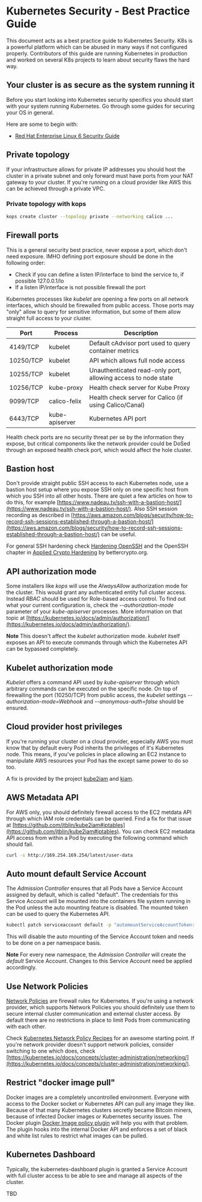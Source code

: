 # Kubernetes Security - Best Practice Guide

This document acts as a best practice guide to Kubernetes Security. K8s is a powerful platform which can be abused in many ways if not configured properly. Contributors of this guide are running Kubernetes in production and worked on several K8s projects to learn about security flaws the hard way.

## Your cluster is as secure as the system running it

Before you start looking into Kubernetes security specifics you should start
with your system running Kubernetes. Go through some guides for securing your OS in general.

Here are some to begin with:

* [Red Hat Enterprise Linux 6 Security Guide](https://access.redhat.com/documentation/en-us/red_hat_enterprise_linux/6/pdf/security_guide/Red_Hat_Enterprise_Linux-6-Security_Guide-en-US.pdf)

## Private topology

If your infrastructure allows for private IP addresses you should host the cluster in a private subnet and only forward must have ports from your NAT gateway to your cluster. If you're running on a cloud provider like AWS this can be achieved through a private VPC.

### Private topology with kops

```sh
kops create cluster --topology private --networking calico ...
```

## Firewall ports

This is a general security best practice, never expose a port, which don't need exposure. IMHO defining port exposure should be done in the following order:

* Check if you can define a listen IP/interface to bind the service to, if possible 127.0.0.1/lo
* If a listen IP/interface is not possible firewall the port

Kubernetes processes like *kubelet* are opening a few ports on all network interfaces, which should be firewalled from public access. Those ports may "only" allow to query for sensitive information, but some of them allow straight full access to your cluster.

Port | Process | Description
--- | --- | ---
4149/TCP | kubelet | Default cAdvisor port used to query container metrics
10250/TCP | kubelet | API which allows full node access
10255/TCP | kubelet | Unauthenticated read-only port, allowing access to node state
10256/TCP | kube-proxy | Health check server for Kube Proxy
9099/TCP | calico-felix | Health check server for Calico (if using Calico/Canal)
6443/TCP | kube-apiserver | Kubernetes API port

Health check ports are no security threat per se by the information they expose, but critical components like the network provider could be DoSed through an exposed health check port, which would affect the hole cluster.

## Bastion host

Don't provide straight public SSH access to each Kubernetes node, use a bastion host setup where you expose SSH only on one specific host from which you SSH into all other hosts. There are quiet a few articles on how to do this, for example [https://www.nadeau.tv/ssh-with-a-bastion-host/](https://www.nadeau.tv/ssh-with-a-bastion-host/). Also SSH session recording as described in [https://aws.amazon.com/blogs/security/how-to-record-ssh-sessions-established-through-a-bastion-host/](https://aws.amazon.com/blogs/security/how-to-record-ssh-sessions-established-through-a-bastion-host/) can be useful.

For general SSH hardening check [Hardening OpenSSH](https://dev.gentoo.org/~swift/docs/security_benchmarks/openssh.html) and the OpenSSH chapter in [Applied Crypto Hardening](https://bettercrypto.org/static/applied-crypto-hardening.pdf) by bettercrypto.org.

## API authorization mode

Some installers like *kops* will use the *AlwaysAllow* authorization mode for the cluster. This would grant any authenticated entity full cluster access. Instead *RBAC* should be used for Role-based access control. To find out what your current configuration is, check the *--authorization-mode* parameter of your *kube-apiserver* processes. More information on that topic at [https://kubernetes.io/docs/admin/authorization/](https://kubernetes.io/docs/admin/authorization/).

**Note** This doesn't affect the *kubelet* authorization mode. *kubelet* itself exposes an API to execute commands through which the Kubernetes API can be bypassed completely.

## Kubelet authorization mode

*Kubelet* offers a command API used by *kube-apiserver* through which arbitrary commands can be executed on the specific node. On top of firewalling the port (10250/TCP) from public access, the *kubelet* settings *--authorization-mode=Webhook* and *--anonymous-auth=false* should be ensured.

## Cloud provider host privileges

If you're running your cluster on a cloud provider, especially AWS you must know that by default every Pod inherits the privileges of it's Kubernetes node. This means, if you've policies in place allowing an EC2 instance to manipulate AWS resources your Pod has the except same power to do so too.

A fix is provided by the project [kube2iam](https://github.com/jtblin/kube2iam) and [kiam](https://github.com/uswitch/kiam).

## AWS Metadata API

For AWS only, you should definitely firewall access to the EC2 metdata API through which IAM role credentials can be queried. Find a fix for that issue at [https://github.com/jtblin/kube2iam#iptables](https://github.com/jtblin/kube2iam#iptables). You can check EC2 metadata API access from within a Pod by executing the following command which should fail.

```sh
curl -s http://169.254.169.254/latest/user-data
```

## Auto mount default Service Account

The *Admission Controller* ensures that all Pods have a Service Account assigned by default, which is called "default". The credentials for this Service Account will be mounted into the containers file system running in the Pod unless the auto mounting feature is disabled. The mounted token can be used to query the Kubernetes API.

```sh
kubectl patch serviceaccount default -p "automountServiceAccountToken: false"
```

This will disable the auto mounting of the Service Account token and needs to be done on a per namespace basis.

**Note** For every new namespace, the *Admission Controller* will create the *default* Service Account. Changes to this Service Account need be applied accordingly.

## Use Network Policies

[Network Policies](https://kubernetes.io/docs/concepts/services-networking/network-policies/) are firewall rules for Kubernetes. If you're using a network provider, which supports Network Policies you should definitely use them to secure internal cluster communication and external cluster access. By default there are no restrictions in place to limit Pods from communicating with each other.

Check [Kubernetes Network Policy Recipes](https://github.com/ahmetb/kubernetes-network-policy-recipes) for an awesome starting point. If you're network provider doesn't support network policies, consider switching to one which does, check [https://kubernetes.io/docs/concepts/cluster-administration/networking/](https://kubernetes.io/docs/concepts/cluster-administration/networking/).

## Restrict "docker image pull"

Docker images are a completely uncontrolled environment. Everyone with access to the Docker socket or Kubernetes API can pull any image they like. Because of that many Kubernetes clusters secretly became Bitcoin miners, because of infected Docker images or Kubernetes security issues. The Docker plugin [Docker Image policy plugin](https://github.com/freach/docker-image-policy-plugin) will help you with that problem. The plugin hooks into the internal Docker API and enforces a set of black and white list rules to restrict what images can be pulled.

## Kubernetes Dashboard

Typically, the kubernetes-dashboard plugin is granted a Service Account with full cluster access to be able to see and manage all aspects of the cluster.

TBD
